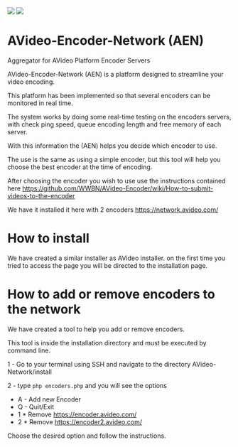 <img src="https://platform.avideo.com/website/assets/151/images/avideo_network.png"/>

<img src="https://platform.avideo.com/website/assets/151/images/svg/balancing.svg"/>

# AVideo-Encoder-Network (AEN)
Aggregator for AVideo Platform Encoder Servers

AVideo-Encoder-Network (AEN) is a platform designed to streamline your video encoding.

This platform has been implemented so that several encoders can be monitored in real time.

The system works by doing some real-time testing on the encoders servers, with check ping speed, queue encoding length and free memory of each server.

With this information the (AEN) helps you decide which encoder to use.

The use is the same as using a simple encoder, but this tool will help you choose the best encoder at the time of encoding.

After choosing the encoder you wish to use use the instructions contained here https://github.com/WWBN/AVideo-Encoder/wiki/How-to-submit-videos-to-the-encoder

We have it installed it here with 2 encoders https://network.avideo.com/

# How to install

We have created a similar installer as AVideo installer.
on the first time you tried to access the page you will be directed to the installation page.

# How to add or remove encoders to the network

We have created a tool to help you add or remove encoders.

This tool is inside the installation directory and must be executed by command line.

1 - Go to your terminal using SSH and navigate to the directory AVideo-Network/install

2 - type `php encoders.php` and you will see the options

* A - Add new Encoder
* Q - Quit/Exit
* 1 * Remove https://encoder.avideo.com/
* 2 * Remove https://encoder2.avideo.com/

Choose the desired option and follow the instructions.

